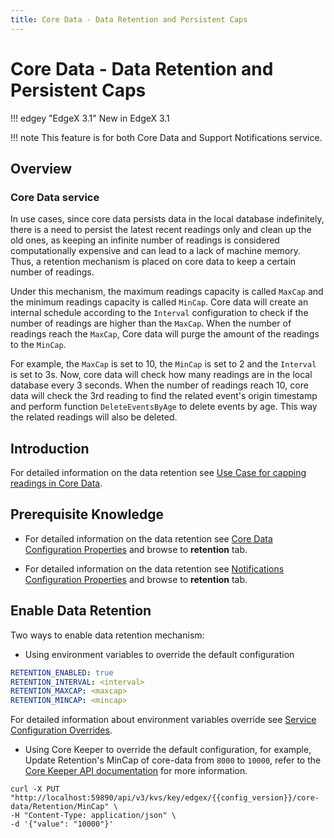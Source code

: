 ```yaml
---
title: Core Data - Data Retention and Persistent Caps
---
```


# Core Data - Data Retention and Persistent Caps

!!! edgey "EdgeX 3.1"
    New in EdgeX 3.1

!!! note
    This feature is for both Core Data and Support Notifications service.

## Overview

### Core Data service
In use cases, since core data persists data in the local database indefinitely, there is a need to persist the latest recent readings only and clean up the old ones, as keeping an infinite number of readings is considered computationally expensive and can lead to a lack of machine memory. Thus, a retention mechanism is placed on core data to keep a certain number of readings.

Under this mechanism, the maximum readings capacity is called <code>MaxCap</code> and the minimum readings capacity is called <code>MinCap</code>. Core data will create an internal schedule according to the <code>Interval</code> configuration to check if the number of readings are higher than the <code>MaxCap</code>. When the number of readings reach the <code>MaxCap</code>, Core data will purge the amount of the readings to the <code>MinCap</code>.

For example, the <code>MaxCap</code> is set to 10, the <code>MinCap</code> is set to 2 and the <code>Interval</code> is set to 3s. Now, core data will check how many readings are in the local database every 3 seconds. When the number of readings reach 10, core data will check the 3rd reading to find the related event's origin timestamp and perform function <code>DeleteEventsByAge</code> to delete events by age. This way the related readings will also be deleted.

## Introduction

For detailed information on the data retention see [Use Case for capping readings in Core Data](../../../../design/ucr/Core-Data-Retention.md).

## Prerequisite Knowledge

- For detailed information on the data retention see [Core Data Configuration Properties](../Configuration.md) and browse to **retention** tab.

- For detailed information on the data retention see [Notifications Configuration Properties](../../../support/notifications/Configuration.md#configuration-properties) and browse to **retention** tab.

## Enable Data Retention
Two ways to enable data retention mechanism:

- Using environment variables to override the default configuration
```yaml
RETENTION_ENABLED: true 
RETENTION_INTERVAL: <interval>  
RETENTION_MAXCAP: <maxcap>
RETENTION_MINCAP: <mincap>  
```

For detailed information about environment variables override see [Service Configuration Overrides](../../../configuration/CommonEnvironmentVariables.md#service-configuration-overrides).

- Using Core Keeper to override the default configuration, for example, Update Retention's MinCap of core-data from `8000` to `10000`, refer to the [Core Keeper API documentation](../../../../api/core/Ch-APICoreKeeper.md) for more information.

```shell
curl -X PUT "http://localhost:59890/api/v3/kvs/key/edgex/{{config_version}}/core-data/Retention/MinCap" \
-H "Content-Type: application/json" \
-d '{"value": "10000"}'
```
